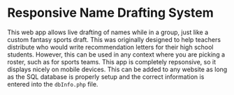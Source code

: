 # Responsive Name Drafting System


This web app allows live drafting of names while in a group, just like a custom fantasy sports draft. This was originally designed to help teachers distribute who would write recommendation letters for their high school students. However, this can be used in any context where you are picking a roster, such as for sports teams. This app is completely repsonsive, so it displays nicely on mobile devices. This can be added to any website as long as the SQL database is properly setup and the correct information is entered into the `dbInfo.php` file. 
